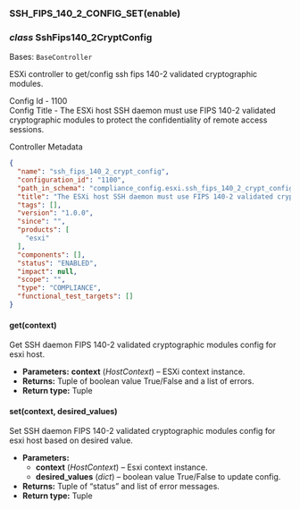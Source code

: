 ### SSH_FIPS_140_2_CONFIG_SET(enable)

### *class* SshFips140_2CryptConfig

Bases: `BaseController`

ESXi controller to get/config ssh fips 140-2 validated cryptographic modules.

Config Id - 1100
<br/>
Config Title - The ESXi host SSH daemon must use FIPS 140-2 validated cryptographic modules to protect the confidentiality of remote access sessions.
<br/>

Controller Metadata
```json
{
  "name": "ssh_fips_140_2_crypt_config",
  "configuration_id": "1100",
  "path_in_schema": "compliance_config.esxi.ssh_fips_140_2_crypt_config",
  "title": "The ESXi host SSH daemon must use FIPS 140-2 validated cryptographic modules to protect the confidentiality of remote access sessions.",
  "tags": [],
  "version": "1.0.0",
  "since": "",
  "products": [
    "esxi"
  ],
  "components": [],
  "status": "ENABLED",
  "impact": null,
  "scope": "",
  "type": "COMPLIANCE",
  "functional_test_targets": []
}
```

#### get(context)

Get SSH daemon FIPS 140-2 validated cryptographic modules config for esxi host.

* **Parameters:**
  **context** (*HostContext*) – ESXi context instance.
* **Returns:**
  Tuple of boolean value True/False and a list of errors.
* **Return type:**
  Tuple

#### set(context, desired_values)

Set SSH daemon FIPS 140-2 validated cryptographic modules config for esxi host based on desired value.

* **Parameters:**
  * **context** (*HostContext*) – Esxi context instance.
  * **desired_values** (*dict*) – boolean value True/False to update config.
* **Returns:**
  Tuple of “status” and list of error messages.
* **Return type:**
  Tuple
